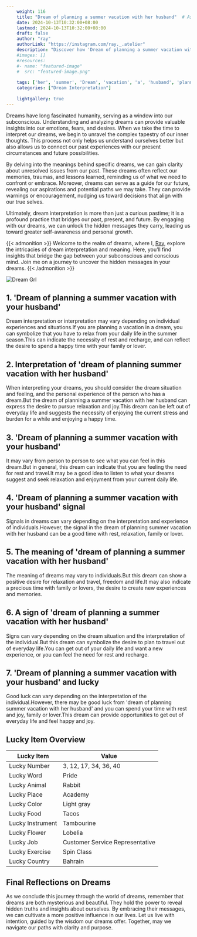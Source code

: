 ```yaml
---
    weight: 116
    title: "Dream of planning a summer vacation with her husband"  # Assuming 'title' column exists
    date: 2024-10-13T10:32:00+08:00
    lastmod: 2024-10-13T10:32:00+08:00
    draft: false
    author: "ray"
    authorLink: "https://instagram.com/ray._.atelier"
    description: "Discover how 'Dream of planning a summer vacation with her husband' can interpret your future and uncover its significant meanings in your life."
    #images: []
    #resources:
    #- name: "featured-image"
    #  src: "featured-image.png"
    
    tags: ['her', 'summer', 'Dream', 'vacation', 'a', 'husband', 'planning', 'of', 'with']
    categories: ["Dream Interpretation"]
    
    lightgallery: true
---
```

    
Dreams have long fascinated humanity, serving as a window into our subconscious. Understanding and analyzing dreams can provide valuable insights into our emotions, fears, and desires. When we take the time to interpret our dreams, we begin to unravel the complex tapestry of our inner thoughts. This process not only helps us understand ourselves better but also allows us to connect our past experiences with our present circumstances and future possibilities.

By delving into the meanings behind specific dreams, we can gain clarity about unresolved issues from our past. These dreams often reflect our memories, traumas, and lessons learned, reminding us of what we need to confront or embrace. Moreover, dreams can serve as a guide for our future, revealing our aspirations and potential paths we may take. They can provide warnings or encouragement, nudging us toward decisions that align with our true selves.

Ultimately, dream interpretation is more than just a curious pastime; it is a profound practice that bridges our past, present, and future. By engaging with our dreams, we can unlock the hidden messages they carry, leading us toward greater self-awareness and personal growth.

{{< admonition >}}
Welcome to the realm of dreams, where I, [Ray](https://instagram.com/ray._.atelier), explore the intricacies of dream interpretation and meaning. Here, you’ll find insights that bridge the gap between your subconscious and conscious mind. Join me on a journey to uncover the hidden messages in your dreams.
{{< /admonition >}}

![Dream Grl](https://cdn.pixabay.com/photo/2017/11/02/03/35/gothic-2910057_1280.jpg "Dream Grl")

## 1. 'Dream of planning a summer vacation with your husband'
Dream interpretation or interpretation may vary depending on individual experiences and situations.If you are planning a vacation in a dream, you can symbolize that you have to relax from your daily life in the summer season.This can indicate the necessity of rest and recharge, and can reflect the desire to spend a happy time with your family or lover.

## 2. Interpretation of 'dream of planning summer vacation with her husband'
When interpreting your dreams, you should consider the dream situation and feeling, and the personal experience of the person who has a dream.But the dream of planning a summer vacation with her husband can express the desire to pursue relaxation and joy.This dream can be left out of everyday life and suggests the necessity of enjoying the current stress and burden for a while and enjoying a happy time.

## 3. 'Dream of planning a summer vacation with your husband'
It may vary from person to person to see what you can feel in this dream.But in general, this dream can indicate that you are feeling the need for rest and travel.It may be a good idea to listen to what your dreams suggest and seek relaxation and enjoyment from your current daily life.

## 4. 'Dream of planning a summer vacation with your husband' signal
Signals in dreams can vary depending on the interpretation and experience of individuals.However, the signal in the dream of planning summer vacation with her husband can be a good time with rest, relaxation, family or lover.

## 5. The meaning of 'dream of planning a summer vacation with her husband'
The meaning of dreams may vary to individuals.But this dream can show a positive desire for relaxation and travel, freedom and life.It may also indicate a precious time with family or lovers, the desire to create new experiences and memories.

## 6. A sign of 'dream of planning a summer vacation with her husband'
Signs can vary depending on the dream situation and the interpretation of the individual.But this dream can symbolize the desire to plan to travel out of everyday life.You can get out of your daily life and want a new experience, or you can feel the need for rest and recharge.

## 7. 'Dream of planning a summer vacation with your husband' and lucky
Good luck can vary depending on the interpretation of the individual.However, there may be good luck from 'dream of planning summer vacation with her husband' and you can spend your time with rest and joy, family or lover.This dream can provide opportunities to get out of everyday life and feel happy and joy.

## Lucky Item Overview
| Lucky Item          | Value              |
|---------------|--------------------|
| Lucky Number        | 3, 12, 17, 34, 36, 40  |
| Lucky Word          | Pride |
| Lucky Animal        | Rabbit |
| Lucky Place         | Academy     |
| Lucky Color         | Light gray     |
| Lucky Food          | Tacos      |
| Lucky Instrument    | Tambourine |
| Lucky Flower        | Lobelia    |
| Lucky Job           | Customer Service Representative       |
| Lucky Exercise      | Spin Class  |
| Lucky Country       | Bahrain    |


##  Final Reflections on Dreams

As we conclude this journey through the world of dreams, remember that dreams are both mysterious and beautiful. They hold the power to reveal hidden truths and insights about ourselves. By embracing their messages, we can cultivate a more positive influence in our lives. Let us live with intention, guided by the wisdom our dreams offer. Together, may we navigate our paths with clarity and purpose.

